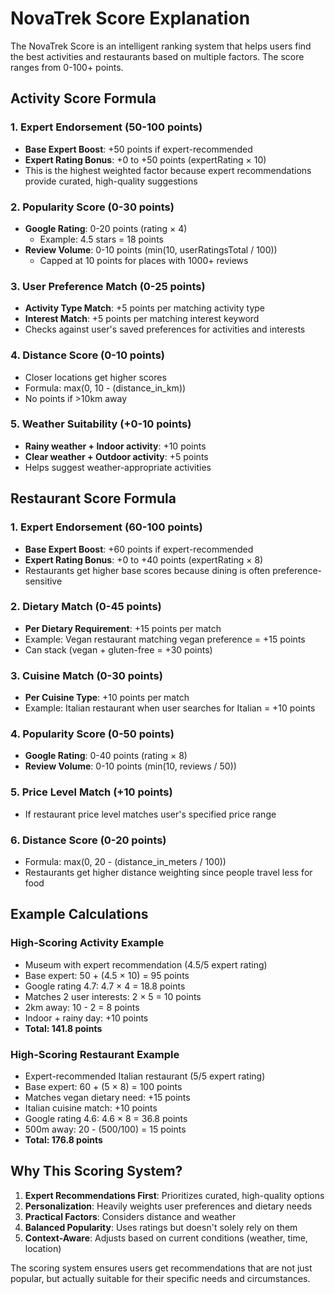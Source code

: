 # NovaTrek Score Explanation

The NovaTrek Score is an intelligent ranking system that helps users find the best activities and restaurants based on multiple factors. The score ranges from 0-100+ points.

## Activity Score Formula

### 1. Expert Endorsement (50-100 points)
- **Base Expert Boost**: +50 points if expert-recommended
- **Expert Rating Bonus**: +0 to +50 points (expertRating × 10)
- This is the highest weighted factor because expert recommendations provide curated, high-quality suggestions

### 2. Popularity Score (0-30 points)
- **Google Rating**: 0-20 points (rating × 4)
  - Example: 4.5 stars = 18 points
- **Review Volume**: 0-10 points (min(10, userRatingsTotal / 100))
  - Capped at 10 points for places with 1000+ reviews

### 3. User Preference Match (0-25 points)
- **Activity Type Match**: +5 points per matching activity type
- **Interest Match**: +5 points per matching interest keyword
- Checks against user's saved preferences for activities and interests

### 4. Distance Score (0-10 points)
- Closer locations get higher scores
- Formula: max(0, 10 - (distance_in_km))
- No points if >10km away

### 5. Weather Suitability (+0-10 points)
- **Rainy weather + Indoor activity**: +10 points
- **Clear weather + Outdoor activity**: +5 points
- Helps suggest weather-appropriate activities

## Restaurant Score Formula

### 1. Expert Endorsement (60-100 points)
- **Base Expert Boost**: +60 points if expert-recommended
- **Expert Rating Bonus**: +0 to +40 points (expertRating × 8)
- Restaurants get higher base scores because dining is often preference-sensitive

### 2. Dietary Match (0-45 points)
- **Per Dietary Requirement**: +15 points per match
- Example: Vegan restaurant matching vegan preference = +15 points
- Can stack (vegan + gluten-free = +30 points)

### 3. Cuisine Match (0-30 points)
- **Per Cuisine Type**: +10 points per match
- Example: Italian restaurant when user searches for Italian = +10 points

### 4. Popularity Score (0-50 points)
- **Google Rating**: 0-40 points (rating × 8)
- **Review Volume**: 0-10 points (min(10, reviews / 50))

### 5. Price Level Match (+10 points)
- If restaurant price level matches user's specified price range

### 6. Distance Score (0-20 points)
- Formula: max(0, 20 - (distance_in_meters / 100))
- Restaurants get higher distance weighting since people travel less for food

## Example Calculations

### High-Scoring Activity Example
- Museum with expert recommendation (4.5/5 expert rating)
- Base expert: 50 + (4.5 × 10) = 95 points
- Google rating 4.7: 4.7 × 4 = 18.8 points
- Matches 2 user interests: 2 × 5 = 10 points
- 2km away: 10 - 2 = 8 points
- Indoor + rainy day: +10 points
- **Total: 141.8 points**

### High-Scoring Restaurant Example
- Expert-recommended Italian restaurant (5/5 expert rating)
- Base expert: 60 + (5 × 8) = 100 points
- Matches vegan dietary need: +15 points
- Italian cuisine match: +10 points
- Google rating 4.6: 4.6 × 8 = 36.8 points
- 500m away: 20 - (500/100) = 15 points
- **Total: 176.8 points**

## Why This Scoring System?

1. **Expert Recommendations First**: Prioritizes curated, high-quality options
2. **Personalization**: Heavily weights user preferences and dietary needs
3. **Practical Factors**: Considers distance and weather
4. **Balanced Popularity**: Uses ratings but doesn't solely rely on them
5. **Context-Aware**: Adjusts based on current conditions (weather, time, location)

The scoring system ensures users get recommendations that are not just popular, but actually suitable for their specific needs and circumstances.